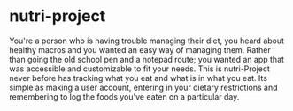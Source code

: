 # nutri-project


You're a person who is having trouble managing their diet, you heard about healthy macros and you wanted an easy way of managing them. Rather than going the old school pen and a notepad route;  you wanted an app that was accessible and customizable to fit your needs. This is nutri-Project never before has tracking what you eat and what is in what you eat. Its simple as making a user account, entering in your dietary restrictions and remembering to log the foods you've eaten on a particular day.
